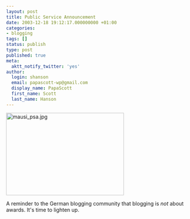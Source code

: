 ```yaml
---
layout: post
title: Public Service Announcement
date: 2003-12-18 19:12:17.000000000 +01:00
categories:
- blogging
tags: []
status: publish
type: post
published: true
meta:
  aktt_notify_twitter: 'yes'
author:
  login: shanson
  email: papascott-wp@gmail.com
  display_name: PapaScott
  first_name: Scott
  last_name: Hanson
---
```

<p><img alt="mausi_psa.jpg" src="https://www.papascott.de/wordpress/wp-content/uploads/2003/12/mausi_psa.jpg" width="320" height="224" border="0" /></p>
<p>A reminder to the German blogging community that blogging is <em>not</em> about awards. It's time to lighten up.</p>
